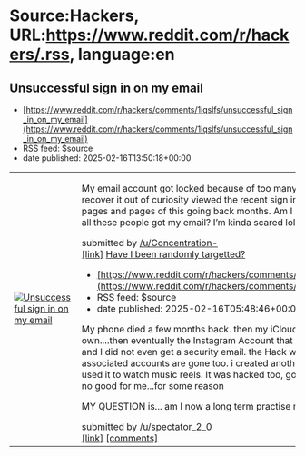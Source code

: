 # Source:Hackers, URL:https://www.reddit.com/r/hackers/.rss, language:en

## Unsuccessful sign in on my email
 - [https://www.reddit.com/r/hackers/comments/1iqslfs/unsuccessful_sign_in_on_my_email](https://www.reddit.com/r/hackers/comments/1iqslfs/unsuccessful_sign_in_on_my_email)
 - RSS feed: $source
 - date published: 2025-02-16T13:50:18+00:00

<table> <tr><td> <a href="https://www.reddit.com/r/hackers/comments/1iqslfs/unsuccessful_sign_in_on_my_email/"> <img src="https://preview.redd.it/as1uorjdaije1.jpeg?width=640&amp;crop=smart&amp;auto=webp&amp;s=a8ecccfc3c18bda6cca69259beca3829e39d1749" alt="Unsuccessful sign in on my email" title="Unsuccessful sign in on my email" /> </a> </td><td> <!-- SC_OFF --><div class="md"><p>My email account got locked because of too many unsuccessful sign ins, managed to recover it out of curiosity viewed the recent sign in activity and what the hell? There’s pages and pages of this going back months. Am I being targeted by someone? How have all these people got my email? I’m kinda scared lol. Thanks in advance </p> </div><!-- SC_ON --> &#32; submitted by &#32; <a href="https://www.reddit.com/user/Concentration-"> /u/Concentration- </a> <br/> <span><a href="https://i.redd.it/as1uorjdaije1.jpeg">[link]</a></span> &#32; <span><a href="https://www.reddit.com/r/hackers/comments/1iqslfs/unsuccessfu

## Have I been randomly targetted?
 - [https://www.reddit.com/r/hackers/comments/1iqlil7/have_i_been_randomly_targetted](https://www.reddit.com/r/hackers/comments/1iqlil7/have_i_been_randomly_targetted)
 - RSS feed: $source
 - date published: 2025-02-16T05:48:46+00:00

<!-- SC_OFF --><div class="md"><p>My phone died a few months back. then my iCloud disconnected from the device on its own....then eventually the Instagram Account that i was now using on my PC was hacked and I did not even get a security email. the Hack was seamless, so it seems. even the associated accounts are gone too. i created another account, i dd not personalise it i just used it to watch music reels. It was hacked too, got an email on this one, but IG self help is no good for me...for some reason</p> <p>MY QUESTION is... am I now a long term practise monkey for a random hacker?</p> </div><!-- SC_ON --> &#32; submitted by &#32; <a href="https://www.reddit.com/user/spectator_2_0"> /u/spectator_2_0 </a> <br/> <span><a href="https://www.reddit.com/r/hackers/comments/1iqlil7/have_i_been_randomly_targetted/">[link]</a></span> &#32; <span><a href="https://www.reddit.com/r/hackers/comments/1iqlil7/have_i_been_randomly_targetted/">[comments]</a></span>

